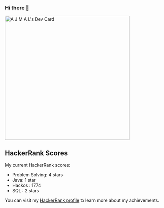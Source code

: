 ### Hi there 👋



<a href="https://app.daily.dev/ajmal786"><img src="https://api.daily.dev/devcards/fc5f49d2bd304075a8d0ad80b951a683.png?r=q38" width="400" alt="A J M A L's Dev Card"/></a>



## HackerRank Scores

My current HackerRank scores:

- Problem Solving:  4 stars
- Java: 1 star
- Hackos : 1774
- SQL : 2 stars 

You can visit my [HackerRank profile](https://www.hackerrank.com/freekyajmal?hr_r=1) to learn more about my achievements.
